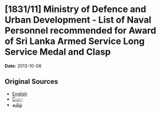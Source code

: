 # [1831/11] Ministry of Defence and Urban Development - List of Naval Personnel recommended for Award of Sri Lanka Armed Service Long Service Medal and Clasp

**Date:** 2013-10-08

## Original Sources

- [English](https://documents.gov.lk/view/extra-gazettes/2013/10/1831-11_E.pdf)
- [සිංහල](https://documents.gov.lk/view/extra-gazettes/2013/10/1831-11_S.pdf)
- [தமிழ்](https://documents.gov.lk/view/extra-gazettes/2013/10/1831-11_T.pdf)
